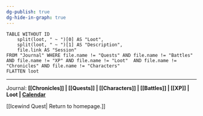 ```yaml
---
dg-publish: true
dg-hide-in-graph: true
---
```

```dataview
TABLE WITHOUT ID
	split(loot, " ~ ")[0] AS "Loot",
	split(loot, " ~ ")[1] AS "Description",
	file.link AS "Session"
FROM "Journal" WHERE file.name != "Quests" AND file.name != "Battles" AND file.name != "XP" AND file.name != "Loot"  AND file.name != "Chronicles" AND file.name != "Characters"
FLATTEN loot
```

---

Journal: **[[Chronicles]] | [[Quests]] |  [[Characters]] | [[Battles]] | [[XP]] | Loot  | [Calendar](https://app.fantasy-calendar.com/calendars/38f9e3f5098bac1f655a4fb4241f35eb)**

[[Icewind Quest| Return to homepage.]]